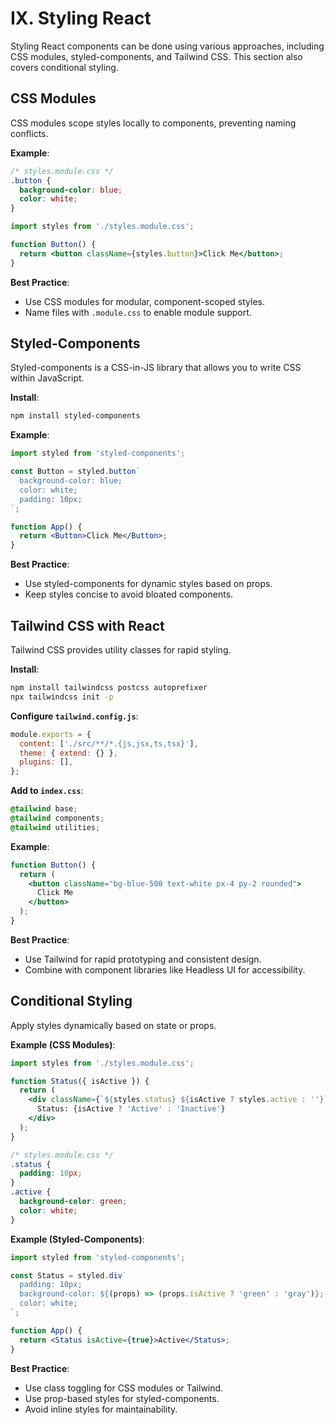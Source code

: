 # IX. Styling React

Styling React components can be done using various approaches, including CSS modules, styled-components, and Tailwind CSS. This section also covers conditional styling.

## CSS Modules

CSS modules scope styles locally to components, preventing naming conflicts.

**Example**:
```css
/* styles.module.css */
.button {
  background-color: blue;
  color: white;
}
```
```jsx
import styles from './styles.module.css';

function Button() {
  return <button className={styles.button}>Click Me</button>;
}
```

**Best Practice**:
- Use CSS modules for modular, component-scoped styles.
- Name files with `.module.css` to enable module support.

## Styled-Components

Styled-components is a CSS-in-JS library that allows you to write CSS within JavaScript.

**Install**:
```bash
npm install styled-components
```

**Example**:
```jsx
import styled from 'styled-components';

const Button = styled.button`
  background-color: blue;
  color: white;
  padding: 10px;
`;

function App() {
  return <Button>Click Me</Button>;
}
```

**Best Practice**:
- Use styled-components for dynamic styles based on props.
- Keep styles concise to avoid bloated components.

## Tailwind CSS with React

Tailwind CSS provides utility classes for rapid styling.

**Install**:
```bash
npm install tailwindcss postcss autoprefixer
npx tailwindcss init -p
```

**Configure `tailwind.config.js`**:
```js
module.exports = {
  content: ['./src/**/*.{js,jsx,ts,tsx}'],
  theme: { extend: {} },
  plugins: [],
};
```

**Add to `index.css`**:
```css
@tailwind base;
@tailwind components;
@tailwind utilities;
```

**Example**:
```jsx
function Button() {
  return (
    <button className="bg-blue-500 text-white px-4 py-2 rounded">
      Click Me
    </button>
  );
}
```

**Best Practice**:
- Use Tailwind for rapid prototyping and consistent design.
- Combine with component libraries like Headless UI for accessibility.

## Conditional Styling

Apply styles dynamically based on state or props.

**Example (CSS Modules)**:
```jsx
import styles from './styles.module.css';

function Status({ isActive }) {
  return (
    <div className={`${styles.status} ${isActive ? styles.active : ''}`}>
      Status: {isActive ? 'Active' : 'Inactive'}
    </div>
  );
}
```
```css
/* styles.module.css */
.status {
  padding: 10px;
}
.active {
  background-color: green;
  color: white;
}
```

**Example (Styled-Components)**:
```jsx
import styled from 'styled-components';

const Status = styled.div`
  padding: 10px;
  background-color: ${(props) => (props.isActive ? 'green' : 'gray')};
  color: white;
`;

function App() {
  return <Status isActive={true}>Active</Status>;
}
```

**Best Practice**:
- Use class toggling for CSS modules or Tailwind.
- Use prop-based styles for styled-components.
- Avoid inline styles for maintainability.